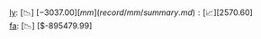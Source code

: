 [ly](record/ly/summary.md): [📉] [$-3037.00]  
[mm](record/mm/summary.md): [📈] [$2570.60]  
[fa](record/fa/summary.md): [📉] [$-895479.99]  
